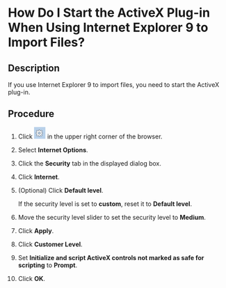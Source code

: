 # How Do I Start the ActiveX Plug-in When Using Internet Explorer 9 to Import Files?<a name="EN-US_TOPIC_0141727071"></a>

## Description<a name="section6362317816537"></a>

If you use Internet Explorer 9 to import files, you need to start the ActiveX plug-in.

## Procedure<a name="section26118472161749"></a>

1.  Click  ![](figures/icon-manage-1.png)  in the upper right corner of the browser.
2.  Select  **Internet Options**.
3.  Click the  **Security**  tab in the displayed dialog box.
4.  Click  **Internet**.
5.  \(Optional\) Click  **Default level**.

    If the security level is set to  **custom**, reset it to  **Default level**.

6.  Move the security level slider to set the security level to  **Medium**.
7.  Click  **Apply**.
8.  Click  **Customer Level**.
9.  Set  **Initialize and script ActiveX controls not marked as safe for scripting**  to  **Prompt**.
10. Click  **OK**.


